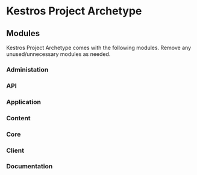 # Kestros Project Archetype

## Modules

Kestros Project Archetype comes with the following modules. Remove any unused/unnecessary modules as
needed.

### Administation

### API

### Application

### Content

### Core

### Client

### Documentation